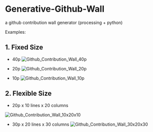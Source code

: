 # Generative-Github-Wall
a github contribution wall generator
(processing + python)

Examples:

## 1. Fixed Size

- 40p
![Github_Contribution_Wall_40p](https://user-images.githubusercontent.com/106049890/172056567-f161f171-7ab8-4d30-802d-ac9b45fbd438.png)

- 20p
![Github_Contribution_Wall_20p](https://user-images.githubusercontent.com/106049890/172056579-3627eb8a-b718-4409-ba95-f4edc553908e.png)

- 10p
![Github_Contribution_Wall_10p](https://user-images.githubusercontent.com/106049890/172056583-a050e06b-513a-43d6-a83a-003851f861fd.png)

## 2. Flexible Size

- 20p x 10 lines x 20 columns

![Github_Contribution_Wall_10x20x10](https://user-images.githubusercontent.com/106049890/172164640-ccb2c226-fc49-4d39-b97e-c05c33e044b4.png)

- 30p x 20 lines x 30 columns
![Github_Contribution_Wall_30x20x30](https://user-images.githubusercontent.com/106049890/172164689-8aa2f304-efac-4a73-bdc1-52150597a5b7.png)
